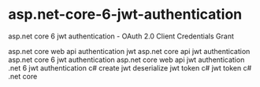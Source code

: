 # asp.net-core-6-jwt-authentication
asp.net core 6 jwt authentication - OAuth 2.0 Client Credentials Grant

asp.net core web api authentication jwt 
asp.net core api jwt authentication
asp.net core 6 jwt authentication
asp.net core web api jwt authentication
.net 6 jwt authentication
c# create jwt
deserialize jwt token c#
jwt token c# .net core

